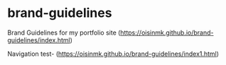 # brand-guidelines
Brand Guidelines for my portfolio site
(https://oisinmk.github.io/brand-guidelines/index.html) 


Navigation test- (https://oisinmk.github.io/brand-guidelines/index1.html) 